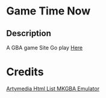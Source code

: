 
# Game Time Now

## Description
A GBA game Site Go play [Here](https://gametimenow.github.io)
# Credits
[Artymedia Html List ](https://artsymedia.github.io)
[MKGBA Emulator](https://https://github.com/MkGamesdev/MKGBA2.0)

